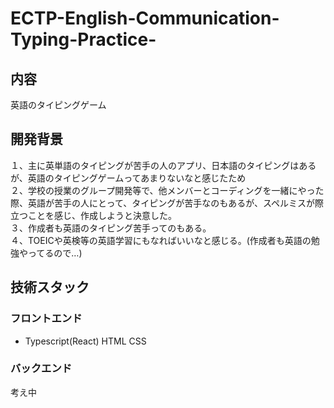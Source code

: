 # ECTP-English-Communication-Typing-Practice-

## 内容
英語のタイピングゲーム

## 開発背景
１、主に英単語のタイピングが苦手の人のアプリ、日本語のタイピングはあるが、英語のタイピングゲームってあまりないなと感じたため<br>
２、学校の授業のグループ開発等で、他メンバーとコーディングを一緒にやった際、英語が苦手の人にとって、タイピングが苦手なのもあるが、スペルミスが際立つことを感じ、作成しようと決意した。<br>
３、作成者も英語のタイピング苦手ってのもある。<br>
４、TOEICや英検等の英語学習にもなればいいなと感じる。(作成者も英語の勉強やってるので…)<br>

## 技術スタック

### フロントエンド
- Typescript(React) HTML CSS
### バックエンド

考え中

